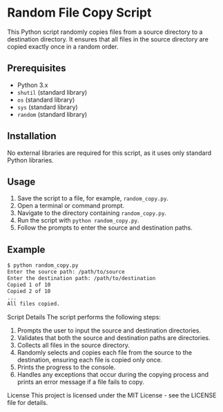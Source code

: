 # Random File Copy Script

This Python script randomly copies files from a source directory to a destination directory. It ensures that all files in the source directory are copied exactly once in a random order.

## Prerequisites

- Python 3.x
- `shutil` (standard library)
- `os` (standard library)
- `sys` (standard library)
- `random` (standard library)

## Installation

No external libraries are required for this script, as it uses only standard Python libraries.

## Usage

1. Save the script to a file, for example, `random_copy.py`.
2. Open a terminal or command prompt.
3. Navigate to the directory containing `random_copy.py`.
4. Run the script with `python random_copy.py`.
5. Follow the prompts to enter the source and destination paths.

## Example

```sh
$ python random_copy.py
Enter the source path: /path/to/source
Enter the destination path: /path/to/destination
Copied 1 of 10
Copied 2 of 10
...
All files copied.
```

Script Details
The script performs the following steps:

1. Prompts the user to input the source and destination directories.
2. Validates that both the source and destination paths are directories.
3. Collects all files in the source directory.
4. Randomly selects and copies each file from the source to the destination, ensuring each file is copied only once.
5. Prints the progress to the console.
6. Handles any exceptions that occur during the copying process and prints an error message if a file fails to copy.

License
This project is licensed under the MIT License - see the LICENSE file for details.
